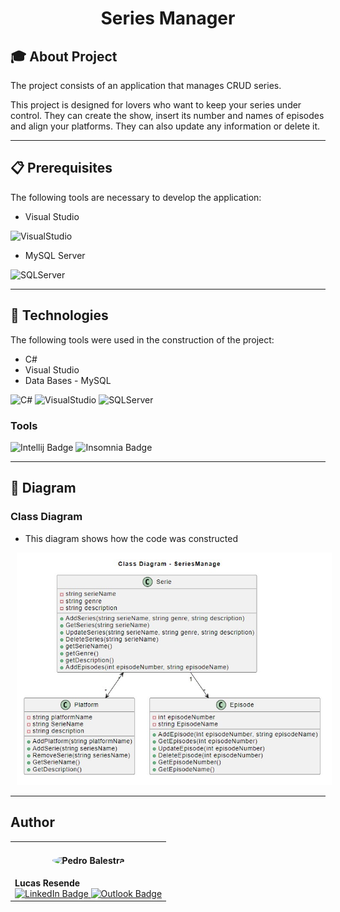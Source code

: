﻿<h1 align="center">Series Manager</h1>

## 🎓 About Project

The project consists of an application that manages CRUD series.

This project is designed for lovers who want to keep your series under control.
They can create the show, insert its number and names of episodes and align your platforms. They can also update any information or delete it.

---

## 📋 Prerequisites

The following tools are necessary to develop the application:

- Visual Studio

![VisualStudio](https://img.shields.io/badge/Visual_Studio-5C2D91?style=for-the-badge&logo=visual%20studio&logoColor=white)

- MySQL Server

![SQLServer](https://img.shields.io/badge/Microsoft_SQL_Server-CC2927?style=for-the-badge&logo=microsoft-sql-server&logoColor=white)

---

## 📜 Technologies

The following tools were used in the construction of the project:

- C#
- Visual Studio
- Data Bases - MySQL

![C#](https://img.shields.io/badge/C%23-239120?style=for-the-badge&logo=csharp&logoColor=white)
![VisualStudio](https://img.shields.io/badge/Visual_Studio-5C2D91?style=for-the-badge&logo=visual%20studio&logoColor=white)
![SQLServer](https://img.shields.io/badge/Microsoft_SQL_Server-CC2927?style=for-the-badge&logo=microsoft-sql-server&logoColor=white)

### Tools

![Intellij Badge](https://img.shields.io/badge/IntelliJ_IDEA-000000.svg?style=for-the-badge&logo=intellij-idea&logoColor=white)
![Insomnia Badge](https://img.shields.io/badge/Insomnia-5849be?style=for-the-badge&logo=Insomnia&logoColor=white)

---

## 📁 Diagram

### Class Diagram

- This diagram shows how the code was constructed

<p align="center">
  <img alt="ClassDiagram" style="width: 700px; margin: 0 10px" 
       src="SeriesManager/Modeling/ClassDiagram.jpg">
</p>


---

## Author

<table>
  <tr>
<td>
      <h4 align="center">
        <img style="border-radius: 50%" src="https://avatars.githubusercontent.com/u/99922083?v=4" width="180px;" alt="Pedro Balestra">
      </h4>
      <strong>Lucas Resende</strong>
      <br>
      <a href="https://www.linkedin.com/in/lucassresende/">
        <img src="https://img.shields.io/badge/LinkedIn-0077B5?style=for-the-badge&logo=linkedin&logoColor=white" alt="LinkedIn Badge">
      </a>
      <a href="mailto:l.souza@pg.inatel.br">
        <img src="https://img.shields.io/badge/Outlook-0078D4?style=for-the-badge&logo=microsoft-outlook&logoColor=white" alt="Outlook Badge">
      </a>
    </td>
  </tr>
</table>
